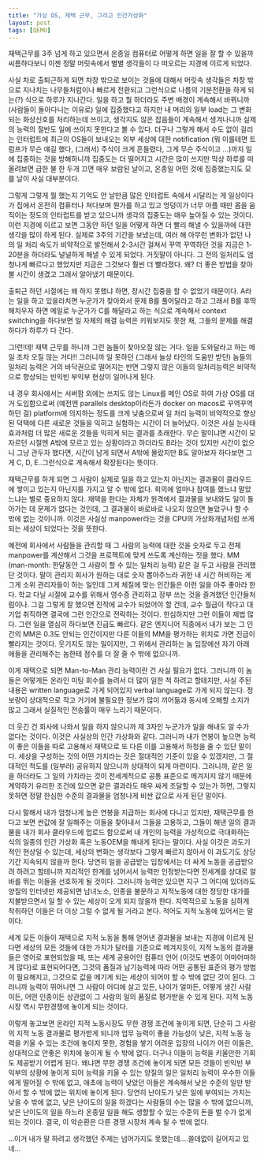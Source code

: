```yaml
---
title: "가상 OS, 재택 근무, 그리고 인간가상화"
layout: post
tags: [QEMU]
---
```


재택근무를 3주 넘게 하고 있으면서 온종일 컴퓨터로 어떻게 하면 일을 잘 할 수 있을까 씨름하다보니 이젠 정말 머릿속에서 별별 생각들이 다 떠오르는 지경에 이르게 되었다. 

사실 차로 출퇴근하게 되면 차창 밖으로 보이는 것들에 대해서 머릿속 생각들은 차창 밖으로 지나치는 나무들처럼이나 빠르게 전환되고 그런식으로 나름의 기분전환을 하게 되는(?) 식으로 하루가 지나간다. 일을 하고 뭘 하더라도 주변 배경이 계속해서 바뀌니까 (사람들이 돌아다니는 이유로) 일에 집중했다고 하지만 내 머리의 일부 load는 그 변화되는 화상신호를 처리하는데 쓰이고, 생각지도 않은 잡음들이 계속해서 생겨나니까 실제의 능력의 절반도 일에 쓰이지 못한다고 볼 수 있다. 더구나 그렇게 해서 수도 없이 걸리는 인터럽트에 최근의 OS들이 보내오는 외부 세상에 대한 notification (뭐 이를테면 트럼프가 무슨 얘길 했다, (그래서) 주식이 크게 흔들렸다, 그게 무슨 주식이고 ...)까지 일에 집중하는 것을 방해하니까 집중도는 더 떨어지고 시간은 많이 쓰지만 막상 하루를 떠올려보면 급한 불 한 두개 끄면 매우 보람된 날이고, 온종일 어떤 것에 집중했는지도 모를 날이 사실 대부분이다. 


그렇게 그렇게 뭘 했는지 기억도 안 날만큼 많은 인터럽트 속에서 시달리는 게 일상이다가 집에서 온전히 컴퓨터나 쳐다보며 뭔가를 하고 있고 엉덩이가 너무 아플 때만 몸을 움직이는 정도의 인터럽트를 받고 있으니까 생각의 집중도는 매우 높아질 수 있는 것이다. 이런 지경에 이르고 보면 그동안 하던 일을 어떻게 하면 더 빨리 해낼 수 있을까에 대한 생각을 많이 하게 된다. 실제로 3주의 기간을 보냈는데, 여러 해 아무런 변화가 없던 나의 일 처리 속도가 비약적으로 발전해서 2-3시간 걸쳐서 꾸역 꾸역하던 것을 지금은 1-20분을 하더라도 널널하게 해낼 수 있게 되었다. 거짓말이 아니다. 그 전의 일처리도 엄청나게 빠르다고 했었지만 지금은 그것보다 훨씬 더 빨라졌다. 왜? 더 좋은 방법을 찾아볼 시간이 생겼고 그래서 알아냈기 때문이다.

출퇴근 하던 시절에는 왜 하지 못했냐 하면, 장시간 집중을 할 수 없었기 때문이다. A라는 일을 하고 있을라치면 누군가가 찾아와서 문제 B를 풀어달라고 하고 그래서 B를 후딱 해치우자 하면 메일로 누군가가 C를 해달라고 하는 식으로 계속해서 context switching을 하다보면 일 자체의 해결 능력은 키워보지도 못한 채, 그들의 문제를 해결하다가 하루가 다 간다. 

그!런!데! 재택 근무를 하니까 그런 놈들이 찾아오질 않는 거다. 일을 도와달라고 하는 메일 조차 오질 않는 거다!! 그러니까 일 못하던 (그래서 늘상 타인의 도움만 받던) 놈들의 일처리 능력은 거의 바닥권으로 떨어지는 반면 그렇지 않은 이들의 일처리능력은 비약적으로 향상되는 빈익빈 부익부 현상이 일어나게 된다. 

내 경우 회사에서는 서버팜 외에는 쓰지도 않는 Linux를 메인 OS로 하여 가상 OS를 대거 도입함으로써 (예전엔 parallels desktop이라든가 docker on macos로 꾸역꾸역하던 걸) platform에 의지하는 정도를 크게 낮춤으로써 일 처리 능력이 비약적으로 향상된 덕택에 다른 새로운 것들을 익히고 실험하는 시간이 더 늘어났다. 이것은 사실 눈사태 효과처럼 더 많은 새로운 것들을 익히게 되는 결과를 초래한다. 무슨 말이냐면 시간이 모자르던 시절엔 A밖에 모르고 있는 상황이라고 하더라도 B라는 것이 있지만 시간이 없으니 그냥 관두자 했다면, 시간이 남게 되면서 A밖에 몰랐지만 B도 알아보자 하다보면 그게 C, D, E..그런식으로 계속해서 확장된다는 뜻이다. 

재택근무를 하게 되면 그 사람이 실제로 일을 하고 있는지 아닌지는 결과물이 클라우드에 쌓이고 있는지 아닌지를 가지고 알 수 밖에 없다. 회의에 얼마나 참여를 했느냐 말았느냐는 별로 중요하지 않다. 재택을 한다는 자체가 원격에서 결과물을 보내와도 일이 돌아가는 데 문제가 없다는 것인데, 그 결과물이 바로바로 나오지 않으면 놀았구나 할 수 밖에 없는 것이니까. 이것은 사실상 manpower라는 것을 CPU의 가상화개념처럼 쓰게 되는 세상이 되었다는 것을 뜻한다. 

예전에 회사에서 사람들을 관리할 때 그 사람의 능력에 대한 것을 숫자로 두고 전체 manpower를 계산해서 그것을 프로젝트에 맞게 쓰도록 계산하는 짓을 했다. MM (man-month: 한달동안 그 사람이 할 수 있는 일처리 능력) 같은 걸 두고 사람을 관리했단 것이다. 말이 관리지 회사가 원하는 대로 숫자 뽑아주느라 귀한 내 시간 허비하는 게 그게 소위 관리자들이 하는 일인데 그게 체질에 맞는 인간들은 이런 일을 아주 좋아라 한다. 학교 다닐 시절에 교수를 위해서 영수증 관리하고 장부 쓰는 것을 즐겨했던 인간들처럼이나. 그걸 그렇게 잘 했으면 진작에 교수가 되었어야 할 건데, 교수 월급이 작다고 대기업 취직하면 결국에 그런 인간으로 전락하는 것이다. 한심하지만 그런 이들이 제법 많다. 그런 일을 열심히 하다보면 진급도 빠르다. 같은 엔지니어 직종에서 내가 보는 그 인간의 MM은 0.3도 안되는 인간이지만 다른 이들의 MM을 평가하는 위치로 가면 진급이 빨라지는 것이다. 웃기지도 않는 일이지만, 그 위에서 관리하는 놈 입장에선 자기 아래 애들을 관리해주는 놈한테 점수를 더 잘 줄 수 밖에 없으니까.

이게 재택으로 되면 Man-to-Man 관리 능력이란 건 사실 필요가 없다. 그러니까 이 놈들은 어떻게든 온라인 미팅 회수를 늘려서 더 많이 일한 척 하려고 할테지만, 사실 주된 내용은 written language로 가게 되어있지 verbal language로 가게 되지 않는다. 정보량이 상대적으로 작고 거기에 불필요한 정보가 많이 끼어듦과 동시에 오해할 소지가 많고 그래서 실질적인 전송률이 매우 느리기 때문이다. 

더 웃긴 건 회사에 나와서 일을 하지 않으니까 제 3자인 누군가가 일을 해내도 알 수가 없다는 것이다. 이것은 사실상의 인간 가상화와 같다. 그러니까 내가 연봉이 높으면 능력이 좋은 이들을 따로 고용해서 재택으로 또 다른 이를 고용해서 하청을 줄 수 있단 말이다. 세상을 구성하는 것의 어떤 가치라는 것은 절대적인 기준이 있을 수 있겠지만, 그 절대적인 척도를 (일부러) 공유하지 않으니까 상대적이 되게 마련이다. 그러니까, 같은 일을 하더라도 그 일의 가치라는 것이 전세계적으로 공통 표준으로 메겨지지 않기 때문에 계약하기 유리한 조건에 있으면 같은 결과라도 매우 싸게 조달할 수 있는가 하면, 그렇지 못하면 정말 한심한 수준의 결과물을 엄청나게 비싼 값으로 사게 된단 말이다. 

다시 말해서 내가 엄청나게 높은 연봉을 지급하는 회사에 다니고 있지만, 재택근무를 한다고 보면 싼값에 잘 일해주는 이들을 찾아내서 그들을 고용하고, 그들이 해낸 일의 결과물을 내가 회사 클라우드에 업로드 함으로써 내 개인의 능력을 가상적으로 극대화하는 식의 일종의 인간 가상화 혹은 노동OEM을 해내게 된다는 말이다. 사실 이것은 과도기적인 현상일 수 있는데, 세상의 변화는 생각보다 그렇게 빠르지 않아서 이 과도기도 상당기간 지속되지 않을까 한다. 당연히 일을 공급받는 입장에서는 더 싸게 노동을 공급받으려 하려고 할테니까 지리적인 한계를 넘어서서 능력만 인정받는다면 전세계를 상대로 알바를 뛰는 이들을 선호하게 될 것이다. 그러니까 능력만 있으면 지구 그 어디에 있더라도 양질의 인터넷만 제공되면 남녀노소, 인종을 불문하고 지적노동에 대한 정당한 대가를 지불받으면서 일 할 수 있는 세상이 오게 되지 않을까 한다. 지역적으로 노동을 심하게 착취하던 이들은 더 이상 그럴 수 없게 될 거라고 본다. 적어도 지적 노동에 있어서는 말이다. 

세계 모든 이들이 재택으로 지적 노동을 통해 얻어낸 결과물을 보내는 지경에 이르게 된다면 세상의 모든 것들에 대한 가치가 달러를 기준으로 메겨지듯이, 지적 노동의 결과물들은 영어로 표현되었을 때, 또는 세계 공용어인 컴퓨터 언어 (이것도 변종이 어마어마하게 많다)로 표현되어다면, 그것의 품질과 납기능력에 따라 어떤 공통된 표준의 평가 방법이 필요해지고, 그것으로 값을 메기게 되는 세상이 되어야 할 수 밖에 없단 것이 된다. 그러니까 능력이 뛰어나면 그 사람이 어디에 살고 있든, 나이가 얼마든, 어떻게 생긴 사람이든, 어떤 인종이든 상관없이 그 사람의 일의 품질로 평가받을 수 있게 된다. 지적 노동시장 역시 무한경쟁에 놓이게 되는 것이다. 

이렇게 놓고보면 온라인 지적 노동시장도 무한 경쟁 조건에 놓이게 되면, 단순히 그 사람의 지적 노동 결과물로 평가받게 되니까 업무 능력이 좋을 가능성이 낮은, 지적 노동 능력을 키울 수 있는 조건에 놓이지 못한, 경험을 쌓기 어려운 입장의 나이가 어린 이들은, 상대적으로 안좋은 위치에 놓이게 될 수 밖에 없다. 더구나 이들이 능력을 키울만한 기회도 제공받기 어렵게 된다. 왜냐면 무한 경쟁 조건에 놓이게 되면 모든 것들이 빈익빈 부익부의 상황에 놓이게 되어 능력을 키울 수 있는 양질의 일은 일처리 능력이 우수한 이들에게 떨어질 수 밖에 없고, 애초에 능력이 낮았던 이들은 계속해서 낮은 수준의 일만 받아서 할 수 밖에 없는 위치에 놓이게 된다. 당연히 난이도가 낮은 일에 부여되는 가치는 낮을 수 밖에 없고, 낮은 난이도의 일을 하겠다는 사람들의 수는 많을 수 밖에 없으니까, 낮은 난이도의 일을 하느라 온종일 일을 해도 생할할 수 있는 수준의 돈을 벌 수가 없게 되는 것이다. 결국, 이 악순환은 다른 경쟁 시장처 계속 될 수 밖에 없다. 

...이거 내가 말 하려고 생각했던 주제는 넘어가지도 못했는데....쓸데없이 길어지고 있네...

